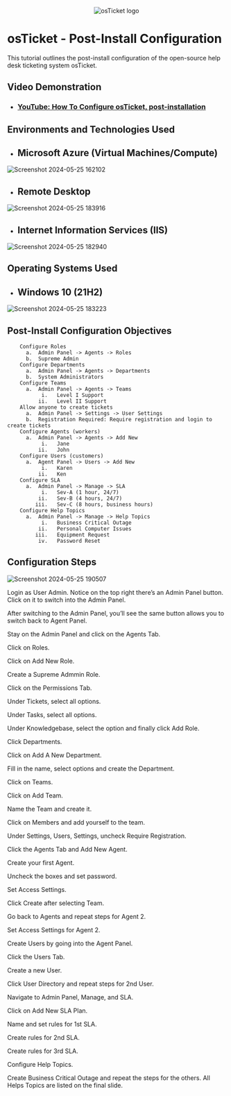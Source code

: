 <p align="center">
<img src="https://i.imgur.com/Clzj7Xs.png" alt="osTicket logo"/>
</p>

<h1>osTicket - Post-Install Configuration</h1>
This tutorial outlines the post-install configuration of the open-source help desk ticketing system osTicket.<br />


<h2>Video Demonstration</h2>

- ### [YouTube: How To Configure osTicket, post-installation](https://www.youtube.com)

<h2>Environments and Technologies Used</h2>


- <h2>Microsoft Azure (Virtual Machines/Compute)
 ![Screenshot 2024-05-25 162102](https://github.com/hardik1017/osticket-post-installation-config/assets/170269652/4a6602eb-08fb-4579-92db-9effa88e2c6e)

- <h2>Remote Desktop
![Screenshot 2024-05-25 183916](https://github.com/hardik1017/osticket-post-installation-config/assets/170269652/622e12c0-9911-41a8-ad28-1cce13e81d25)

- <h2>Internet Information Services (IIS) 
![Screenshot 2024-05-25 182940](https://github.com/hardik1017/osticket-post-installation-config/assets/170269652/d9dc366b-beaa-4cc7-9b97-f1ba9d7ec623)

<h2>Operating Systems Used </h2>

- <h2>Windows 10</b> (21H2)
 ![Screenshot 2024-05-25 183223](https://github.com/hardik1017/osticket-post-installation-config/assets/170269652/1e87bc76-a447-42d8-a23e-ec59f2766a5f)

<h2>Post-Install Configuration Objectives</h2>

        Configure Roles
          a.  Admin Panel -> Agents -> Roles
          b.  Supreme Admin
        Configure Departments
          a.  Admin Panel -> Agents -> Departments
          b.  System Administrators
        Configure Teams
          a.  Admin Panel -> Agents -> Teams
               i.   Level I Support
              ii.   Level II Support
        Allow anyone to create tickets
          a.  Admin Panel -> Settings -> User Settings
          b.  Registration Required: Require registration and login to create tickets 
        Configure Agents (workers)
          a.  Admin Panel -> Agents -> Add New
               i.   Jane
              ii.   John
        Configure Users (customers)
          a.  Agent Panel -> Users -> Add New
               i.   Karen
              ii.   Ken
        Configure SLA
          a.  Admin Panel -> Manage -> SLA
               i.   Sev-A (1 hour, 24/7)
              ii.   Sev-B (4 hours, 24/7)
             iii.   Sev-C (8 hours, business hours)
        Configure Help Topics
          a.  Admin Panel -> Manage -> Help Topics
               i.   Business Critical Outage
              ii.   Personal Computer Issues
             iii.   Equipment Request
              iv.   Password Reset



<h2>Configuration Steps</h2>

<p>
 
![Screenshot 2024-05-25 190507](https://github.com/hardik1017/osticket-post-installation-config/assets/170269652/c5cb80e8-7eee-4410-9912-ee565206d505)



Login as User Admin. Notice on the top right there’s an Admin Panel button. Click on it to switch into the Admin Panel.


After switching to the Admin Panel, you’ll see the same button allows you to switch back to Agent Panel.


Stay on the Admin Panel and click on the Agents Tab.


Click on Roles.


Click on Add New Role.


Create a Supreme Admmin Role.


Click on the Permissions Tab.


Under Tickets, select all options.


Under Tasks, select all options.


Under Knowledgebase, select the option and finally click Add Role.


Click Departments.


Click on Add A New Department.


Fill in the name, select options and create the Department.


Click on Teams.


Click on Add Team.


Name the Team and create it.


Click on Members and add yourself to the team.


Under Settings, Users, Settings, uncheck Require Registration.


Click the Agents Tab and Add New Agent.


Create your first Agent.


Uncheck the boxes and set password.


Set Access Settings.


Click Create after selecting Team.


Go back to Agents and repeat steps for Agent 2.


Set Access Settings for Agent 2.


Create Users by going into the Agent Panel.


Click the Users Tab.


Create a new User.


Click User Directory and repeat steps for 2nd User.


Navigate to Admin Panel, Manage, and SLA.


Click on Add New SLA Plan.


Name and set rules for 1st SLA.


Create rules for 2nd SLA.


Create rules for 3rd SLA.


Configure Help Topics.


Create Business Critical Outage and repeat the steps for the others. All Helps Topics are listed on the final slide.


